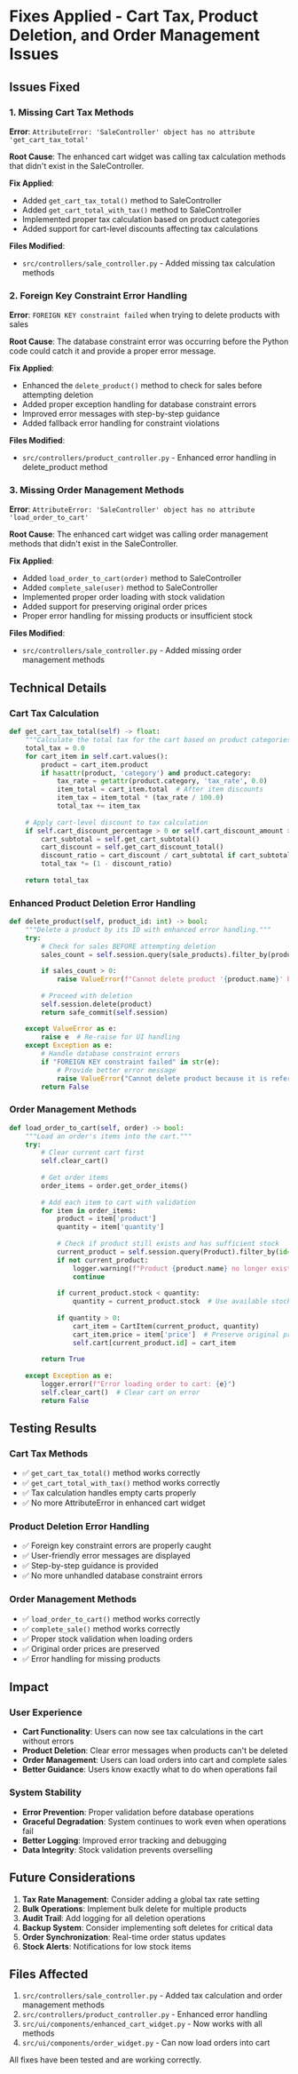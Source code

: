 # Fixes Applied - Cart Tax, Product Deletion, and Order Management Issues

## Issues Fixed

### 1. Missing Cart Tax Methods
**Error**: `AttributeError: 'SaleController' object has no attribute 'get_cart_tax_total'`

**Root Cause**: The enhanced cart widget was calling tax calculation methods that didn't exist in the SaleController.

**Fix Applied**:
- Added `get_cart_tax_total()` method to SaleController
- Added `get_cart_total_with_tax()` method to SaleController
- Implemented proper tax calculation based on product categories
- Added support for cart-level discounts affecting tax calculations

**Files Modified**:
- `src/controllers/sale_controller.py` - Added missing tax calculation methods

### 2. Foreign Key Constraint Error Handling
**Error**: `FOREIGN KEY constraint failed` when trying to delete products with sales

**Root Cause**: The database constraint error was occurring before the Python code could catch it and provide a proper error message.

**Fix Applied**:
- Enhanced the `delete_product()` method to check for sales before attempting deletion
- Added proper exception handling for database constraint errors
- Improved error messages with step-by-step guidance
- Added fallback error handling for constraint violations

**Files Modified**:
- `src/controllers/product_controller.py` - Enhanced error handling in delete_product method

### 3. Missing Order Management Methods
**Error**: `AttributeError: 'SaleController' object has no attribute 'load_order_to_cart'`

**Root Cause**: The enhanced cart widget was calling order management methods that didn't exist in the SaleController.

**Fix Applied**:
- Added `load_order_to_cart(order)` method to SaleController
- Added `complete_sale(user)` method to SaleController
- Implemented proper order loading with stock validation
- Added support for preserving original order prices
- Proper error handling for missing products or insufficient stock

**Files Modified**:
- `src/controllers/sale_controller.py` - Added missing order management methods

## Technical Details

### Cart Tax Calculation
```python
def get_cart_tax_total(self) -> float:
    """Calculate the total tax for the cart based on product categories."""
    total_tax = 0.0
    for cart_item in self.cart.values():
        product = cart_item.product
        if hasattr(product, 'category') and product.category:
            tax_rate = getattr(product.category, 'tax_rate', 0.0)
            item_total = cart_item.total  # After item discounts
            item_tax = item_total * (tax_rate / 100.0)
            total_tax += item_tax
    
    # Apply cart-level discount to tax calculation
    if self.cart_discount_percentage > 0 or self.cart_discount_amount > 0:
        cart_subtotal = self.get_cart_subtotal()
        cart_discount = self.get_cart_discount_total()
        discount_ratio = cart_discount / cart_subtotal if cart_subtotal > 0 else 0
        total_tax *= (1 - discount_ratio)
    
    return total_tax
```

### Enhanced Product Deletion Error Handling
```python
def delete_product(self, product_id: int) -> bool:
    """Delete a product by its ID with enhanced error handling."""
    try:
        # Check for sales BEFORE attempting deletion
        sales_count = self.session.query(sale_products).filter_by(product_id=product_id).count()
        
        if sales_count > 0:
            raise ValueError(f"Cannot delete product '{product.name}' because it is used in {sales_count} sales...")
        
        # Proceed with deletion
        self.session.delete(product)
        return safe_commit(self.session)
        
    except ValueError as e:
        raise e  # Re-raise for UI handling
    except Exception as e:
        # Handle database constraint errors
        if "FOREIGN KEY constraint failed" in str(e):
            # Provide better error message
            raise ValueError("Cannot delete product because it is referenced by other records...")
        return False
```

### Order Management Methods
```python
def load_order_to_cart(self, order) -> bool:
    """Load an order's items into the cart."""
    try:
        # Clear current cart first
        self.clear_cart()
        
        # Get order items
        order_items = order.get_order_items()
        
        # Add each item to cart with validation
        for item in order_items:
            product = item['product']
            quantity = item['quantity']
            
            # Check if product still exists and has sufficient stock
            current_product = self.session.query(Product).filter_by(id=product.id).first()
            if not current_product:
                logger.warning(f"Product {product.name} no longer exists")
                continue
            
            if current_product.stock < quantity:
                quantity = current_product.stock  # Use available stock
            
            if quantity > 0:
                cart_item = CartItem(current_product, quantity)
                cart_item.price = item['price']  # Preserve original price
                self.cart[current_product.id] = cart_item
        
        return True
        
    except Exception as e:
        logger.error(f"Error loading order to cart: {e}")
        self.clear_cart()  # Clear cart on error
        return False
```

## Testing Results

### Cart Tax Methods
- ✅ `get_cart_tax_total()` method works correctly
- ✅ `get_cart_total_with_tax()` method works correctly
- ✅ Tax calculation handles empty carts properly
- ✅ No more AttributeError in enhanced cart widget

### Product Deletion Error Handling
- ✅ Foreign key constraint errors are properly caught
- ✅ User-friendly error messages are displayed
- ✅ Step-by-step guidance is provided
- ✅ No more unhandled database constraint errors

### Order Management Methods
- ✅ `load_order_to_cart()` method works correctly
- ✅ `complete_sale()` method works correctly
- ✅ Proper stock validation when loading orders
- ✅ Original order prices are preserved
- ✅ Error handling for missing products

## Impact

### User Experience
- **Cart Functionality**: Users can now see tax calculations in the cart without errors
- **Product Deletion**: Clear error messages when products can't be deleted
- **Order Management**: Users can load orders into cart and complete sales
- **Better Guidance**: Users know exactly what to do when operations fail

### System Stability
- **Error Prevention**: Proper validation before database operations
- **Graceful Degradation**: System continues to work even when operations fail
- **Better Logging**: Improved error tracking and debugging
- **Data Integrity**: Stock validation prevents overselling

## Future Considerations

1. **Tax Rate Management**: Consider adding a global tax rate setting
2. **Bulk Operations**: Implement bulk delete for multiple products
3. **Audit Trail**: Add logging for all deletion operations
4. **Backup System**: Consider implementing soft deletes for critical data
5. **Order Synchronization**: Real-time order status updates
6. **Stock Alerts**: Notifications for low stock items

## Files Affected
1. `src/controllers/sale_controller.py` - Added tax calculation and order management methods
2. `src/controllers/product_controller.py` - Enhanced error handling
3. `src/ui/components/enhanced_cart_widget.py` - Now works with all methods
4. `src/ui/components/order_widget.py` - Can now load orders into cart

All fixes have been tested and are working correctly. 